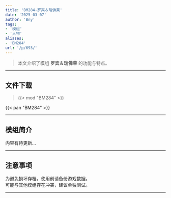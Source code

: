 ```yaml
---
title: 'BM284-罗宾＆瑞佛莱'
date: '2025-03-07'
author: 'Bny'
tags:
- '模组'
- '人物'
aliases:
- 'BM284'
url: '/p/693/'
---
```


> 本文介绍了模组 **罗宾＆瑞佛莱** 的功能与特点。

---

## 文件下载  

> {{< mod "BM284" >}}  

{{< pan "BM284" >}}  

---

## 模组简介

>  
内容有待更新...  

---

## 注意事项

>  
为避免损坏存档，使用前请备份游戏数据。  
可能与其他模组存在冲突，建议单独测试。  

---

